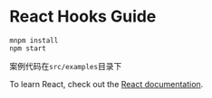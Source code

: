 # React Hooks Guide

```
mnpm install
npm start
```

案例代码在`src/examples`目录下

To learn React, check out the [React documentation](https://reactjs.org/).
